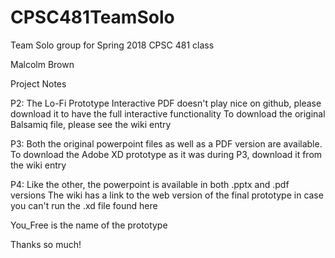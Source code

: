 # CPSC481TeamSolo
Team Solo group for Spring 2018 CPSC 481 class

Malcolm Brown

Project Notes


P2:
The Lo-Fi Prototype Interactive PDF doesn't play nice on github, please download it to have the full interactive functionality
To download the original Balsamiq file, please see the wiki entry

P3:
Both the original powerpoint files as well as a PDF version are available. 
To download the Adobe XD prototype as it was during P3, download it from the wiki entry

P4:
Like the other, the powerpoint is available in both .pptx and .pdf versions
The wiki has a link to the web version of the final prototype in case you can't run the .xd file found here

You_Free is the name of the prototype

Thanks so much!
